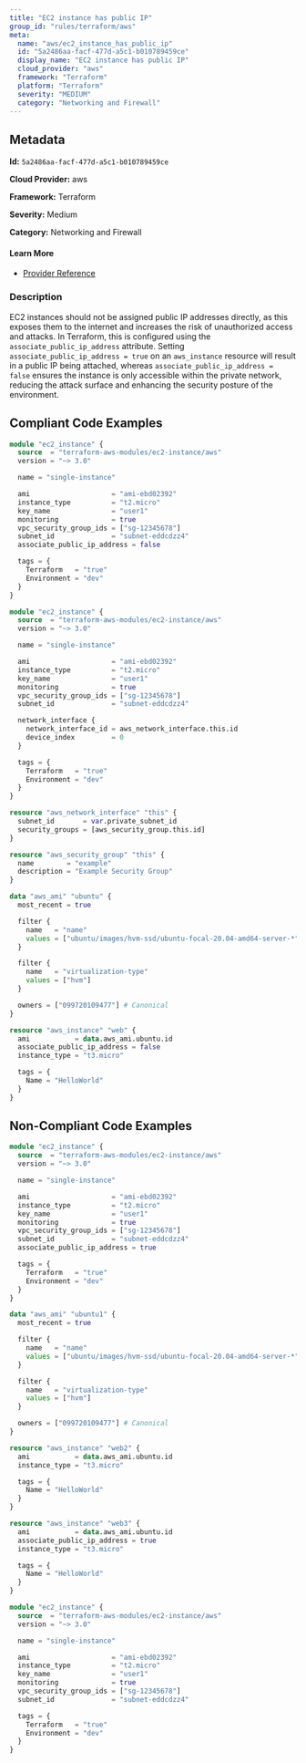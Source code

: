 ```yaml
---
title: "EC2 instance has public IP"
group_id: "rules/terraform/aws"
meta:
  name: "aws/ec2_instance_has_public_ip"
  id: "5a2486aa-facf-477d-a5c1-b010789459ce"
  display_name: "EC2 instance has public IP"
  cloud_provider: "aws"
  framework: "Terraform"
  platform: "Terraform"
  severity: "MEDIUM"
  category: "Networking and Firewall"
---
```

## Metadata

**Id:** `5a2486aa-facf-477d-a5c1-b010789459ce`

**Cloud Provider:** aws

**Framework:** Terraform

**Severity:** Medium

**Category:** Networking and Firewall

#### Learn More

 - [Provider Reference](https://registry.terraform.io/providers/hashicorp/aws/latest/docs/resources/instance#associate_public_ip_address)

### Description

 EC2 instances should not be assigned public IP addresses directly, as this exposes them to the internet and increases the risk of unauthorized access and attacks. In Terraform, this is configured using the `associate_public_ip_address` attribute. Setting `associate_public_ip_address = true` on an `aws_instance` resource will result in a public IP being attached, whereas `associate_public_ip_address = false` ensures the instance is only accessible within the private network, reducing the attack surface and enhancing the security posture of the environment.


## Compliant Code Examples
```terraform
module "ec2_instance" {
  source  = "terraform-aws-modules/ec2-instance/aws"
  version = "~> 3.0"

  name = "single-instance"

  ami                    = "ami-ebd02392"
  instance_type          = "t2.micro"
  key_name               = "user1"
  monitoring             = true
  vpc_security_group_ids = ["sg-12345678"]
  subnet_id              = "subnet-eddcdzz4"
  associate_public_ip_address = false

  tags = {
    Terraform   = "true"
    Environment = "dev"
  }
}

```

```terraform
module "ec2_instance" {
  source  = "terraform-aws-modules/ec2-instance/aws"
  version = "~> 3.0"

  name = "single-instance"

  ami                    = "ami-ebd02392"
  instance_type          = "t2.micro"
  key_name               = "user1"
  monitoring             = true
  vpc_security_group_ids = ["sg-12345678"]
  subnet_id              = "subnet-eddcdzz4"

  network_interface {
    network_interface_id = aws_network_interface.this.id
    device_index         = 0
  }

  tags = {
    Terraform   = "true"
    Environment = "dev"
  }
}

resource "aws_network_interface" "this" {
  subnet_id       = var.private_subnet_id
  security_groups = [aws_security_group.this.id]
}

resource "aws_security_group" "this" {
  name        = "example"
  description = "Example Security Group"
}

```

```terraform
data "aws_ami" "ubuntu" {
  most_recent = true

  filter {
    name   = "name"
    values = ["ubuntu/images/hvm-ssd/ubuntu-focal-20.04-amd64-server-*"]
  }

  filter {
    name   = "virtualization-type"
    values = ["hvm"]
  }

  owners = ["099720109477"] # Canonical
}

resource "aws_instance" "web" {
  ami           = data.aws_ami.ubuntu.id
  associate_public_ip_address = false
  instance_type = "t3.micro"

  tags = {
    Name = "HelloWorld"
  }
}

```
## Non-Compliant Code Examples
```terraform
module "ec2_instance" {
  source  = "terraform-aws-modules/ec2-instance/aws"
  version = "~> 3.0"

  name = "single-instance"

  ami                    = "ami-ebd02392"
  instance_type          = "t2.micro"
  key_name               = "user1"
  monitoring             = true
  vpc_security_group_ids = ["sg-12345678"]
  subnet_id              = "subnet-eddcdzz4"
  associate_public_ip_address = true

  tags = {
    Terraform   = "true"
    Environment = "dev"
  }
}

```

```terraform
data "aws_ami" "ubuntu1" {
  most_recent = true

  filter {
    name   = "name"
    values = ["ubuntu/images/hvm-ssd/ubuntu-focal-20.04-amd64-server-*"]
  }

  filter {
    name   = "virtualization-type"
    values = ["hvm"]
  }

  owners = ["099720109477"] # Canonical
}

resource "aws_instance" "web2" {
  ami           = data.aws_ami.ubuntu.id
  instance_type = "t3.micro"

  tags = {
    Name = "HelloWorld"
  }
}

resource "aws_instance" "web3" {
  ami           = data.aws_ami.ubuntu.id
  associate_public_ip_address = true
  instance_type = "t3.micro"

  tags = {
    Name = "HelloWorld"
  }
}

```

```terraform
module "ec2_instance" {
  source  = "terraform-aws-modules/ec2-instance/aws"
  version = "~> 3.0"

  name = "single-instance"

  ami                    = "ami-ebd02392"
  instance_type          = "t2.micro"
  key_name               = "user1"
  monitoring             = true
  vpc_security_group_ids = ["sg-12345678"]
  subnet_id              = "subnet-eddcdzz4"

  tags = {
    Terraform   = "true"
    Environment = "dev"
  }
}

```